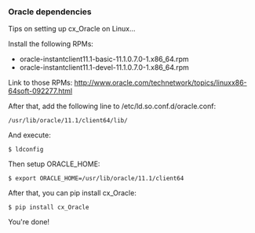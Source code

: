 ### Oracle dependencies

Tips on setting up cx_Oracle on Linux...

Install the following RPMs:

* oracle-instantclient11.1-basic-11.1.0.7.0-1.x86_64.rpm
* oracle-instantclient11.1-devel-11.1.0.7.0-1.x86_64.rpm

Link to those RPMs: http://www.oracle.com/technetwork/topics/linuxx86-64soft-092277.html

After that, add the following line to /etc/ld.so.conf.d/oracle.conf:

    /usr/lib/oracle/11.1/client64/lib/
    
And execute:

    $ ldconfig

Then setup ORACLE_HOME:

    $ export ORACLE_HOME=/usr/lib/oracle/11.1/client64

After that, you can pip install cx_Oracle:

    $ pip install cx_Oracle

You're done!
